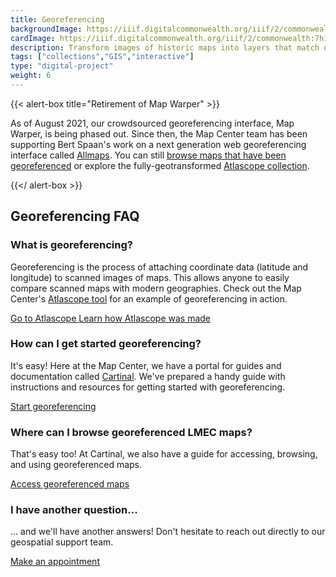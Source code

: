 ```yaml
---
title: Georeferencing
backgroundImage: https://iiif.digitalcommonwealth.org/iiif/2/commonwealth:7h149v336/739,972,3337,1774/,1200/0/default.jpg
cardImage: https://iiif.digitalcommonwealth.org/iiif/2/commonwealth:7h149v336/739,972,3337,1774/,1200/0/default.jpg
description: Transform images of historic maps into layers that match onto modern web maps
tags: ["collections","GIS","interactive"]
type: "digital-project"
weight: 6
---
```


{{< alert-box title="Retirement of Map Warper" >}}

As of August 2021, our crowdsourced georeferencing interface, Map Warper, is being phased out. Since then, the Map Center team has been supporting Bert Spaan's work on a next generation web georeferencing interface called [Allmaps](https://allmaps.org/). You can still [browse maps that have been georeferenced](https://collections.leventhalmap.org/search?f%5Bgeoreferenced_bsi%5D%5B%5D=yes) or explore the fully-geotransformed [Atlascope collection](https://atlascope.leventhalmap.org).

{{</ alert-box >}}

## Georeferencing FAQ



### What is georeferencing?

Georeferencing is the process of attaching coordinate data (latitude and longitude) to scanned images of maps. This allows anyone to easily compare scanned maps with modern geographies. Check out the Map Center's [Atlascope tool](http://leventhalmap.org/projects/digital-projects/atlascope/) for an example of georeferencing in action.

<a class="btn btn-outline-primary btn-block" href="https://atlascope.leventhalmap.org" target="blank"><i class="fa fa-map-signs" target="blank"></i> Go to Atlascope </a>
<a class="btn btn-outline-primary btn-block" target="blank" href="https://cartinal.leventhalmap.org/guides/create-urban-atlas-data.html"><i class="fa fa-binoculars" target="blank"></i> Learn how Atlascope was made </a>


### How can I get started georeferencing?

It's easy! Here at the Map Center, we have a portal for guides and documentation called [Cartinal](https://cartinal.leventhalmap.org). We've prepared a handy guide with instructions and resources for getting started with georeferencing.

<a class="btn btn-outline-primary btn-block" href="https://cartinal.leventhalmap.org/guides/georeference.html"><i class="fa fa-map-pin" target="blank"></i> Start georeferencing </a>

### Where can I browse georeferenced LMEC maps?

That's easy too! At Cartinal, we also have a guide for accessing, browsing, and using georeferenced maps.

<a class="btn btn-outline-primary btn-block" href="https://cartinal.leventhalmap.org/guides/georeference.html"><i class="fa fa-map" target="blank"></i> Access georeferenced maps</a>

### I have another question...

... and we'll have another answers! Don't hesitate to reach out directly to our geospatial support team.

<a class="btn btn-outline-primary btn-block" href="https://www.leventhalmap.org/research/geospatial/#make-request"><i class="fa fa-rocket" target="blank"></i> Make an appointment</a>